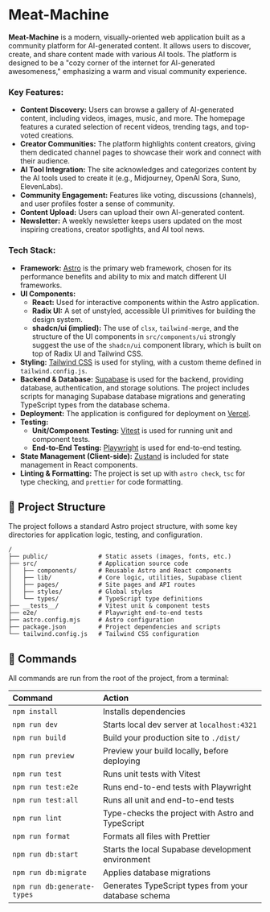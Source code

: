 # Meat-Machine

**Meat-Machine** is a modern, visually-oriented web application built as a community platform for AI-generated content. It allows users to discover, create, and share content made with various AI tools. The platform is designed to be a "cozy corner of the internet for AI-generated awesomeness," emphasizing a warm and visual community experience.

### Key Features:

*   **Content Discovery:** Users can browse a gallery of AI-generated content, including videos, images, music, and more. The homepage features a curated selection of recent videos, trending tags, and top-voted creations.
*   **Creator Communities:** The platform highlights content creators, giving them dedicated channel pages to showcase their work and connect with their audience.
*   **AI Tool Integration:** The site acknowledges and categorizes content by the AI tools used to create it (e.g., Midjourney, OpenAI Sora, Suno, ElevenLabs).
*   **Community Engagement:** Features like voting, discussions (channels), and user profiles foster a sense of community.
*   **Content Upload:** Users can upload their own AI-generated content.
*   **Newsletter:** A weekly newsletter keeps users updated on the most inspiring creations, creator spotlights, and AI tool news.

### Tech Stack:

*   **Framework:** [Astro](https://astro.build/) is the primary web framework, chosen for its performance benefits and ability to mix and match different UI frameworks.
*   **UI Components:**
    *   **React:** Used for interactive components within the Astro application.
    *   **Radix UI:** A set of unstyled, accessible UI primitives for building the design system.
    *   **shadcn/ui (implied):** The use of `clsx`, `tailwind-merge`, and the structure of the UI components in `src/components/ui` strongly suggest the use of the `shadcn/ui` component library, which is built on top of Radix UI and Tailwind CSS.
*   **Styling:** [Tailwind CSS](https://tailwindcss.com/) is used for styling, with a custom theme defined in `tailwind.config.js`.
*   **Backend & Database:** [Supabase](https://supabase.com/) is used for the backend, providing database, authentication, and storage solutions. The project includes scripts for managing Supabase database migrations and generating TypeScript types from the database schema.
*   **Deployment:** The application is configured for deployment on [Vercel](https://vercel.com/).
*   **Testing:**
    *   **Unit/Component Testing:** [Vitest](https://vitest.dev/) is used for running unit and component tests.
    *   **End-to-End Testing:** [Playwright](https://playwright.dev/) is used for end-to-end testing.
*   **State Management (Client-side):** [Zustand](https://zustand-demo.pmnd.rs/) is included for state management in React components.
*   **Linting & Formatting:** The project is set up with `astro check`, `tsc` for type checking, and `prettier` for code formatting.

## 🚀 Project Structure

The project follows a standard Astro project structure, with some key directories for application logic, testing, and configuration.

```text
/
├── public/              # Static assets (images, fonts, etc.)
├── src/                 # Application source code
│   ├── components/      # Reusable Astro and React components
│   ├── lib/             # Core logic, utilities, Supabase client
│   ├── pages/           # Site pages and API routes
│   ├── styles/          # Global styles
│   └── types/           # TypeScript type definitions
├── __tests__/           # Vitest unit & component tests
├── e2e/                 # Playwright end-to-end tests
├── astro.config.mjs     # Astro configuration
├── package.json         # Project dependencies and scripts
└── tailwind.config.js   # Tailwind CSS configuration
```

## 🧞 Commands

All commands are run from the root of the project, from a terminal:

| Command                   | Action                                           |
| :------------------------ | :----------------------------------------------- |
| `npm install`             | Installs dependencies                            |
| `npm run dev`             | Starts local dev server at `localhost:4321`      |
| `npm run build`           | Build your production site to `./dist/`          |
| `npm run preview`         | Preview your build locally, before deploying     |
| `npm run test`            | Runs unit tests with Vitest                      |
| `npm run test:e2e`        | Runs end-to-end tests with Playwright            |
| `npm run test:all`        | Runs all unit and end-to-end tests               |
| `npm run lint`            | Type-checks the project with Astro and TypeScript|
| `npm run format`          | Formats all files with Prettier                  |
| `npm run db:start`        | Starts the local Supabase development environment|
| `npm run db:migrate`      | Applies database migrations                      |
| `npm run db:generate-types`| Generates TypeScript types from your database schema|
